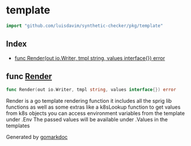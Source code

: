 <!-- Code generated by gomarkdoc. DO NOT EDIT -->

# template

```go
import "github.com/luisdavim/synthetic-checker/pkg/template"
```

## Index

- [func Render(out io.Writer, tmpl string, values interface{}) error](<#func-render>)


## func [Render](<https://github.com/luisdavim/synthetic-checker/blob/main/pkg/template/template.go#L25>)

```go
func Render(out io.Writer, tmpl string, values interface{}) error
```

Render is a go template rendering function it includes all the sprig lib functions as well as some extras like a k8sLookup function to get values from k8s objects you can access environment variables from the template under .Env The passed values will be available under .Values in the templates



Generated by [gomarkdoc](<https://github.com/princjef/gomarkdoc>)
